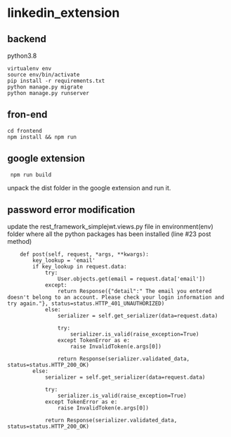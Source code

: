 # linkedin_extension
## backend
python3.8
```
virtualenv env
source env/bin/activate
pip install -r requirements.txt
python manage.py migrate
python manage.py runserver

```
## fron-end
```
cd frontend
npm install && npm run

```
## google extension
```
 npm run build

```
unpack the dist folder in the google extension and run it.


## password error modification

update the rest_framework_simplejwt.views.py file in environment(env) folder where all the python packages has been installed (line #23 post method)
```
    def post(self, request, *args, **kwargs):
        key_lookup = 'email'
        if key_lookup in request.data:
            try:
                User.objects.get(email = request.data['email'])
            except:
                return Response({"detail":" The email you entered doesn't belong to an account. Please check your login information and try again."}, status=status.HTTP_401_UNAUTHORIZED)
            else:
                serializer = self.get_serializer(data=request.data)

                try:
                    serializer.is_valid(raise_exception=True)
                except TokenError as e:
                    raise InvalidToken(e.args[0])

                return Response(serializer.validated_data, status=status.HTTP_200_OK)
        else:
            serializer = self.get_serializer(data=request.data)

            try:
                serializer.is_valid(raise_exception=True)
            except TokenError as e:
                raise InvalidToken(e.args[0])

            return Response(serializer.validated_data, status=status.HTTP_200_OK)


```
